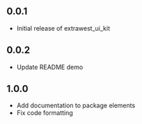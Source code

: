 ## 0.0.1

* Initial release of extrawest_ui_kit


## 0.0.2

* Update README demo


## 1.0.0

* Add documentation to package elements
* Fix code formatting